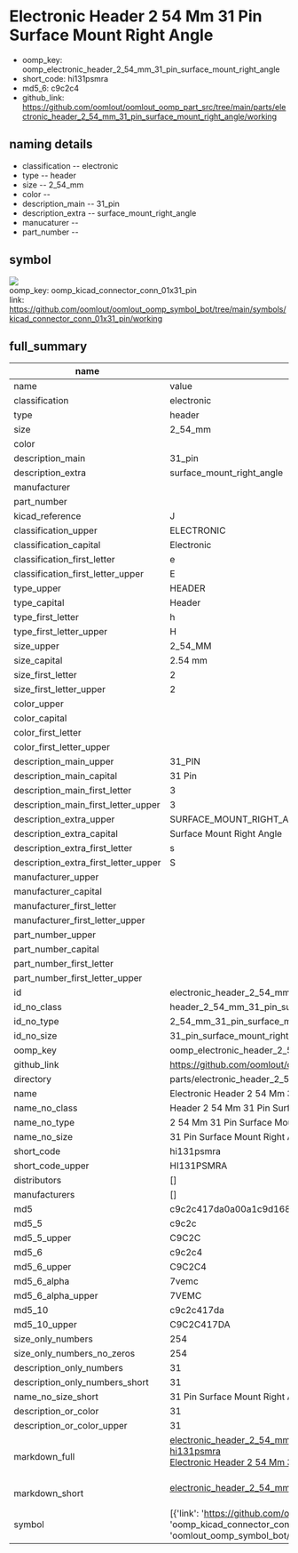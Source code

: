 # Electronic Header 2 54 Mm 31 Pin Surface Mount Right Angle

  
* oomp_key: oomp_electronic_header_2_54_mm_31_pin_surface_mount_right_angle 
* short_code: hi131psmra
* md5_6: c9c2c4  
* github_link: https://github.com/oomlout/oomlout_oomp_part_src/tree/main/parts/electronic_header_2_54_mm_31_pin_surface_mount_right_angle/working  
## naming details
* classification -- electronic
* type -- header
* size -- 2_54_mm
* color -- 
* description_main -- 31_pin
* description_extra -- surface_mount_right_angle
* manucaturer -- 
* part_number -- 



## symbol

![](symbol/{index}/working/working_600.png)  
oomp_key: oomp_kicad_connector_conn_01x31_pin  
link: https://github.com/oomlout/oomlout_oomp_symbol_bot/tree/main/symbols/kicad_connector_conn_01x31_pin/working  


## full_summary
| name | value | 
| --- | --- | 
| name | value | 
| classification | electronic | 
| type | header | 
| size | 2_54_mm | 
| color |  | 
| description_main | 31_pin | 
| description_extra | surface_mount_right_angle | 
| manufacturer |  | 
| part_number |  | 
| kicad_reference | J | 
| classification_upper | ELECTRONIC | 
| classification_capital | Electronic | 
| classification_first_letter | e | 
| classification_first_letter_upper | E | 
| type_upper | HEADER | 
| type_capital | Header | 
| type_first_letter | h | 
| type_first_letter_upper | H | 
| size_upper | 2_54_MM | 
| size_capital | 2.54 mm | 
| size_first_letter | 2 | 
| size_first_letter_upper | 2 | 
| color_upper |  | 
| color_capital |  | 
| color_first_letter |  | 
| color_first_letter_upper |  | 
| description_main_upper | 31_PIN | 
| description_main_capital | 31 Pin | 
| description_main_first_letter | 3 | 
| description_main_first_letter_upper | 3 | 
| description_extra_upper | SURFACE_MOUNT_RIGHT_ANGLE | 
| description_extra_capital | Surface Mount Right Angle | 
| description_extra_first_letter | s | 
| description_extra_first_letter_upper | S | 
| manufacturer_upper |  | 
| manufacturer_capital |  | 
| manufacturer_first_letter |  | 
| manufacturer_first_letter_upper |  | 
| part_number_upper |  | 
| part_number_capital |  | 
| part_number_first_letter |  | 
| part_number_first_letter_upper |  | 
| id | electronic_header_2_54_mm_31_pin_surface_mount_right_angle | 
| id_no_class | header_2_54_mm_31_pin_surface_mount_right_angle | 
| id_no_type | 2_54_mm_31_pin_surface_mount_right_angle | 
| id_no_size | 31_pin_surface_mount_right_angle | 
| oomp_key | oomp_electronic_header_2_54_mm_31_pin_surface_mount_right_angle | 
| github_link | https://github.com/oomlout/oomlout_oomp_part_src/tree/main/parts/electronic_header_2_54_mm_31_pin_surface_mount_right_angle/working | 
| directory | parts/electronic_header_2_54_mm_31_pin_surface_mount_right_angle | 
| name | Electronic Header 2 54 Mm 31 Pin Surface Mount Right Angle | 
| name_no_class | Header 2 54 Mm 31 Pin Surface Mount Right Angle | 
| name_no_type | 2 54 Mm 31 Pin Surface Mount Right Angle | 
| name_no_size | 31 Pin Surface Mount Right Angle | 
| short_code | hi131psmra | 
| short_code_upper | HI131PSMRA | 
| distributors | [] | 
| manufacturers | [] | 
| md5 | c9c2c417da0a00a1c9d168e70e92bddb | 
| md5_5 | c9c2c | 
| md5_5_upper | C9C2C | 
| md5_6 | c9c2c4 | 
| md5_6_upper | C9C2C4 | 
| md5_6_alpha | 7vemc | 
| md5_6_alpha_upper | 7VEMC | 
| md5_10 | c9c2c417da | 
| md5_10_upper | C9C2C417DA | 
| size_only_numbers | 254 | 
| size_only_numbers_no_zeros | 254 | 
| description_only_numbers | 31 | 
| description_only_numbers_short | 31 | 
| name_no_size_short | 31 Pin Surface Mount Right Angle | 
| description_or_color | 31 | 
| description_or_color_upper | 31 | 
| markdown_full | [electronic_header_2_54_mm_31_pin_surface_mount_right_angle](https://github.com/oomlout/oomlout_oomp_part_src/tree/main/parts/electronic_header_2_54_mm_31_pin_surface_mount_right_angle/working)<br>[hi131psmra](https://github.com/oomlout/oomlout_oomp_part_src/tree/main/parts/electronic_header_2_54_mm_31_pin_surface_mount_right_angle/working)<br>[Electronic Header 2 54 Mm 31 Pin Surface Mount Right Angle](https://github.com/oomlout/oomlout_oomp_part_src/tree/main/parts/electronic_header_2_54_mm_31_pin_surface_mount_right_angle/working)<br><br> | 
| markdown_short | [electronic_header_2_54_mm_31_pin_surface_mount_right_angle](https://github.com/oomlout/oomlout_oomp_part_src/tree/main/parts/electronic_header_2_54_mm_31_pin_surface_mount_right_angle/working)<br><br> | 
| symbol | [{'link': 'https://github.com/oomlout/oomlout_oomp_symbol_bot/tree/main/symbols/kicad_connector_conn_01x31_pin', 'oomp_key': 'oomp_kicad_connector_conn_01x31_pin', 'directory': 'oomlout_oomp_symbol_bot/symbols/kicad_connector_conn_01x31_pin//working/working.kicad_sym', 'index': 0}] | 
